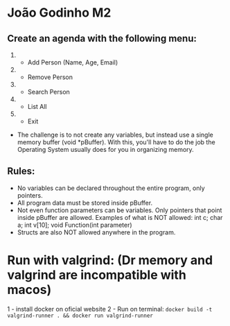 # João Godinho M2

## Create an agenda with the following menu:

1. - Add Person (Name, Age, Email)
2. - Remove Person
3. - Search Person
4. - List All
5. - Exit

- The challenge is to not create any variables, but instead use a single memory buffer (void \*pBuffer).
  With this, you'll have to do the job the Operating System usually does for you in organizing memory.

## Rules:

- No variables can be declared throughout the entire program, only pointers.
- All program data must be stored inside pBuffer.
- Not even function parameters can be variables. Only pointers that point inside pBuffer are allowed.
  Examples of what is NOT allowed: int c; char a; int v[10]; void Function(int parameter)
- Structs are also NOT allowed anywhere in the program.

# Run with valgrind: (Dr memory and valgrind are incompatible with macos)

1 - install docker on oficial website
2 - Run on terminal: `docker build -t valgrind-runner . && docker run valgrind-runner`
